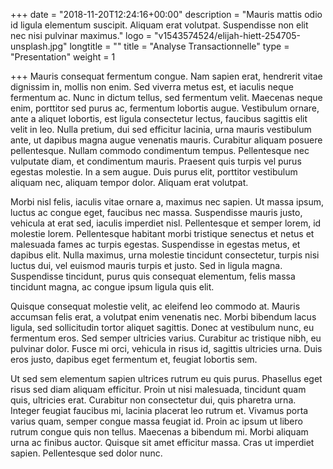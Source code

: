 +++
date = "2018-11-20T12:24:16+00:00"
description = "Mauris mattis odio id ligula elementum suscipit. Aliquam erat volutpat. Suspendisse non elit nec nisi pulvinar maximus."
logo = "v1543574524/elijah-hiett-254705-unsplash.jpg"
longtitle = ""
title = "Analyse Transactionnelle"
type = "Presentation"
weight = 1

+++
Mauris consequat fermentum congue. Nam sapien erat, hendrerit vitae dignissim in, mollis non enim. Sed viverra metus est, et iaculis neque fermentum ac. Nunc in dictum tellus, sed fermentum velit. Maecenas neque enim, porttitor sed purus ac, fermentum lobortis augue. Vestibulum ornare, ante a aliquet lobortis, est ligula consectetur lectus, faucibus sagittis elit velit in leo. Nulla pretium, dui sed efficitur lacinia, urna mauris vestibulum ante, ut dapibus magna augue venenatis mauris. Curabitur aliquam posuere pellentesque. Nullam commodo condimentum tempus. Pellentesque nec vulputate diam, et condimentum mauris. Praesent quis turpis vel purus egestas molestie. In a sem augue. Duis purus elit, porttitor vestibulum aliquam nec, aliquam tempor dolor. Aliquam erat volutpat.

Morbi nisl felis, iaculis vitae ornare a, maximus nec sapien. Ut massa ipsum, luctus ac congue eget, faucibus nec massa. Suspendisse mauris justo, vehicula at erat sed, iaculis imperdiet nisl. Pellentesque et semper lorem, id molestie lorem. Pellentesque habitant morbi tristique senectus et netus et malesuada fames ac turpis egestas. Suspendisse in egestas metus, et dapibus elit. Nulla maximus, urna molestie tincidunt consectetur, turpis nisi luctus dui, vel euismod mauris turpis et justo. Sed in ligula magna. Suspendisse tincidunt, purus quis consequat elementum, felis massa tincidunt magna, ac congue ipsum ligula quis elit.

Quisque consequat molestie velit, ac eleifend leo commodo at. Mauris accumsan felis erat, a volutpat enim venenatis nec. Morbi bibendum lacus ligula, sed sollicitudin tortor aliquet sagittis. Donec at vestibulum nunc, eu fermentum eros. Sed semper ultricies varius. Curabitur ac tristique nibh, eu pulvinar dolor. Fusce mi orci, vehicula in risus id, sagittis ultricies urna. Duis eros justo, dapibus eget fermentum et, feugiat lobortis sem.

Ut sed sem elementum sapien ultrices rutrum eu quis purus. Phasellus eget risus sed diam aliquam efficitur. Proin ut nisi malesuada, tincidunt quam quis, ultricies erat. Curabitur non consectetur dui, quis pharetra urna. Integer feugiat faucibus mi, lacinia placerat leo rutrum et. Vivamus porta varius quam, semper congue massa feugiat id. Proin ac ipsum ut libero rutrum congue quis non tellus. Maecenas a bibendum mi. Morbi aliquam urna ac finibus auctor. Quisque sit amet efficitur massa. Cras ut imperdiet sapien. Pellentesque sed dolor nunc.